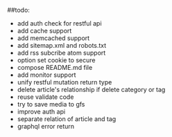 ##todo:

- add auth check for restful api
- add cache support
- add memcached support
- add sitemap.xml and robots.txt
- add rss subcribe atom support
- option set cookie to secure
- compose README.md file
- add monitor support
- unify restful mutation return type
- delete article's relationship if delete category or tag
- reuse validate code
- try to save media to gfs 
- improve auth api
- separate relation of article and tag
- graphql error return 